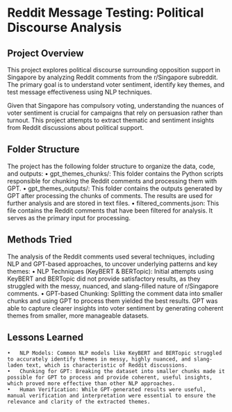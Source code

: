 # Reddit Message Testing: Political Discourse Analysis

## Project Overview

This project explores political discourse surrounding opposition support in Singapore by analyzing Reddit comments from the r/Singapore subreddit. The primary goal is to understand voter sentiment, identify key themes, and test message effectiveness using NLP techniques.

Given that Singapore has compulsory voting, understanding the nuances of voter sentiment is crucial for campaigns that rely on persuasion rather than turnout. This project attempts to extract thematic and sentiment insights from Reddit discussions about political support.

## Folder Structure

The project has the following folder structure to organize the data, code, and outputs:
	•	gpt_themes_chunks/: This folder contains the Python scripts responsible for chunking the Reddit comments and processing them with GPT.
	•	gpt_themes_outputs/: This folder contains the outputs generated by GPT after processing the chunks of comments. The results are used for further analysis and are stored in text files.
	•	filtered_comments.json: This file contains the Reddit comments that have been filtered for analysis. It serves as the primary input for processing.

## Methods Tried

The analysis of the Reddit comments used several techniques, including NLP and GPT-based approaches, to uncover underlying patterns and key themes:
	•	NLP Techniques (KeyBERT & BERTopic): Initial attempts using KeyBERT and BERTopic did not provide satisfactory results, as they struggled with the messy, nuanced, and slang-filled nature of r/Singapore comments.
	•	GPT-based Chunking: Splitting the comment data into smaller chunks and using GPT to process them yielded the best results. GPT was able to capture clearer insights into voter sentiment by generating coherent themes from smaller, more manageable datasets.

## Lessons Learned
	•	NLP Models: Common NLP models like KeyBERT and BERTopic struggled to accurately identify themes in messy, highly nuanced, and slang-laden text, which is characteristic of Reddit discussions.
	•	Chunking for GPT: Breaking the dataset into smaller chunks made it possible for GPT to process and provide coherent, useful insights, which proved more effective than other NLP approaches.
	•	Human Verification: While GPT-generated results were useful, manual verification and interpretation were essential to ensure the relevance and clarity of the extracted themes.
